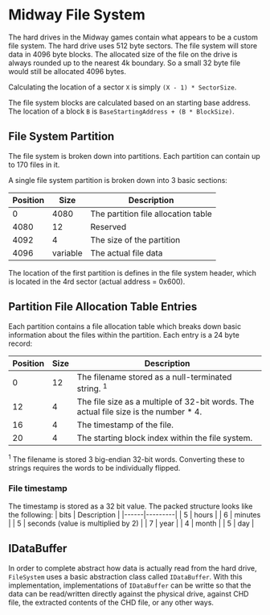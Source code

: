 # Midway File System
The hard drives in the Midway games contain what appears to be a custom file system.  The hard drive uses 512 byte sectors.  The file system will store data in 4096 byte blocks. The allocated size of the file on the drive is always rounded up to the nearest 4k boundary.  So a small 32 byte file would still be allocated 4096 bytes.

Calculating the location of a sector `X` is simply `(X - 1) * SectorSize`.

The file system blocks are calculated based on an starting base address.  The location of a block `B` is `BaseStartingAddress + (B * BlockSize)`.

## File System Partition
The file system is broken down into partitions.  Each partition can contain up to 170 files in it.

A single file system partition is broken down into 3 basic sections:

| Position | Size | Description |
|----------|------|-------------|
| 0 | 4080 | The partition file allocation table | 
| 4080 | 12 | Reserved | 
| 4092 | 4 | The size of the partition | 
| 4096 | variable | The actual file data |

The location of the first partition is defines in the file system header, which is located in the 4rd sector (actual address = 0x600).

## Partition File Allocation Table Entries
Each partition contains a file allocation table which breaks down basic information about the files within the partition.  Each entry is a 24 byte record:

| Position | Size | Description |
|----------|------|-------------|
| 0 | 12 | The filename stored as a null-terminated string.  <sup>1</sup> | 
| 12 | 4 | The file size as a multiple of 32-bit words.  The actual file size is the number * 4. | 
| 16 | 4 | The timestamp of the file. | 
| 20 | 4 | The starting block index within the file system. |

<sup>1</sup> The filename is stored 3 big-endian 32-bit words.  Converting these to strings requires the words to be individually flipped.

### File timestamp
The timestamp is stored as a 32 bit value.  The packed structure looks like the following:
| bits | Description |
|------|---------|
| 5    | hours   |
| 6    | minutes   |
| 5    | seconds (value is multiplied by 2)   |
| 7    | year   |
| 4    | month   |
| 5    | day   |

## IDataBuffer
In order to complete abstract how data is actually read from the hard drive, `FileSystem` uses a basic abstraction class called `IDataBuffer`.  With this implementation, implementations of `IDataBuffer` can be writte so that the data can be read/written directly against the physical drive, against CHD file, the extracted contents of the CHD file, or any other ways. 